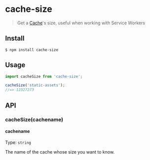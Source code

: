 # cache-size

> Get a [Cache](https://developer.mozilla.org/en-US/docs/Web/API/Cache)'s size, useful when working with Service Workers


## Install

```
$ npm install cache-size
```


## Usage

```js
import cacheSize from 'cache-size';

cacheSize('static-assets');
//=> 12327273
```


## API

### cacheSize(cachename)

#### cachename

Type: `string`

The name of the cache whose size you want to know.
